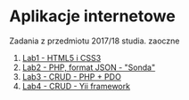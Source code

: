 # Aplikacje internetowe
Zadania z przedmiotu 2017/18 studia. zaoczne

1. [Lab1 - HTML5 i CSS3](https://github.com/pcendrowski/aplikacje_internetowe/tree/master/lab1)
2. [Lab2 - PHP, format JSON - "Sonda"](https://github.com/pcendrowski/aplikacje_internetowe/tree/master/lab2)
3. [Lab3 - CRUD - PHP + PDO](https://github.com/pcendrowski/aplikacje_internetowe/tree/master/lab3)
4. [Lab4 - CRUD - Yii framework](https://github.com/pcendrowski/aplikacje_internetowe/tree/master/lab4)
